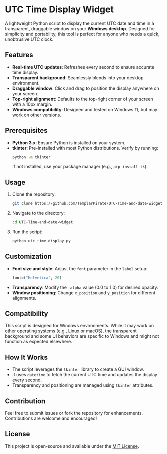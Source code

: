 # UTC Time Display Widget

A lightweight Python script to display the current UTC date and time in a transparent, draggable window on your **Windows desktop**. Designed for simplicity and portability, this tool is perfect for anyone who needs a quick, unobtrusive UTC clock.

## Features
- **Real-time UTC updates**: Refreshes every second to ensure accurate time display.
- **Transparent background**: Seamlessly blends into your desktop environment.
- **Draggable window**: Click and drag to position the display anywhere on your screen.
- **Top-right alignment**: Defaults to the top-right corner of your screen with a 10px margin.
- **Windows compatibility**: Designed and tested on Windows 11, but may work on other versions.

## Prerequisites
- **Python 3.x**: Ensure Python is installed on your system.
- **tkinter**: Pre-installed with most Python distributions. Verify by running:
  ```bash
  python -m tkinter
  ```
  If not installed, use your package manager (e.g., `pip install tk`).

## Usage
1. Clone the repository:
   ```bash
   git clone https://github.com/TemplarPirate/UTC-Time-and-date-widget.git
   ```
2. Navigate to the directory:
   ```bash
   cd UTC-Time-and-date-widget
   ```
3. Run the script:
   ```bash
   python utc_time_display.py
   ```

## Customization
- **Font size and style**: Adjust the `font` parameter in the `label` setup:
  ```python
  font=("Helvetica", 20)
  ```
- **Transparency**: Modify the `-alpha` value (0.0 to 1.0) for desired opacity.
- **Window positioning**: Change `x_position` and `y_position` for different alignments.

## Compatibility
This script is designed for Windows environments. While it may work on other operating systems (e.g., Linux or macOS), the transparent background and some UI behaviors are specific to Windows and might not function as expected elsewhere.

## How It Works
- The script leverages the `tkinter` library to create a GUI window.
- It uses `datetime` to fetch the current UTC time and updates the display every second.
- Transparency and positioning are managed using `tkinter` attributes.

## Contribution
Feel free to submit issues or fork the repository for enhancements. Contributions are welcome and encouraged!

## License
This project is open-source and available under the [MIT License](LICENSE).
